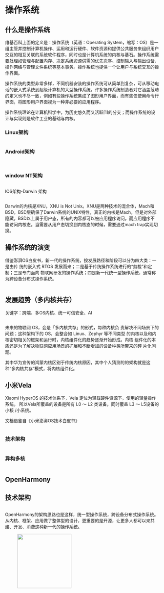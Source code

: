 # 操作系统

## 什么是操作系统

维基百科上面的定义是：操作系统（英语：Operating System，缩写：OS）是一组主管并控制计算机操作、运用和运行硬件、软件资源和提供公共服务来组织用户交互的相互关联的系统软件程序，同时也是计算机系统的内核与基石。操作系统需要处理如管理与配置内存、决定系统资源供需的优先次序、控制输入与输出设备、操作网络与管理文件系统等基本事务。操作系统也提供一个让用户与系统交互的操作界面。

操作系统的类型非常多样，不同机器安装的操作系统可从简单到复杂，可从移动电话的嵌入式系统到超级计算机的大型操作系统。许多操作系统制造者对它涵盖范畴的定义也不尽一致，例如有些操作系统集成了图形用户界面，而有些仅使用命令行界面，将图形用户界面视为一种非必要的应用程序。

操作系统理论在计算机科学中，为历史悠久而又活跃\[1]的分支；而操作系统的设计与实现则是软件工业的基础与内核。

### Linux架构

<figure><img src=".gitbook/assets/image (74).png" alt=""><figcaption></figcaption></figure>

### Android架构

<figure><img src=".gitbook/assets/image (77).png" alt=""><figcaption></figcaption></figure>

<figure><img src=".gitbook/assets/image (78).png" alt=""><figcaption></figcaption></figure>

### window NT架构

<figure><img src=".gitbook/assets/image (75).png" alt=""><figcaption></figcaption></figure>

IOS架构-Darwin 架构

<figure><img src=".gitbook/assets/image (76).png" alt=""><figcaption></figcaption></figure>

Darwin的内核是XNU，XNU is Not Unix。XNU是两种技术的混合体，Mach和BSD。BSD层确保了Darwin系统的UNIX特性，真正的内核是Mach，但是对外部隐藏。BSD以上属于用户态，所有的内容都可以被应用程序访问，而应用程序不能访问内核态。当需要从用户态切换到内核态的时候，需要通过mach trap实现切换。

## 操作系统的演变

借鉴澎湃OS白皮书，新一代的操作系统，按发展路径和阶段可以分为四大类：一是由传 统的嵌入式 RTOS 发展而来；二是基于传统操作系统进行的“剪裁”和定制；三是专门面向 物联网研发的操作系统；四是新一代统一型操作系统，通常称为跨设备分布式操作系统。

<figure><img src=".gitbook/assets/image (68).png" alt=""><figcaption></figcaption></figure>

## 发展趋势（多内核共存）

关键字：跨端、多OS内核、统一可信安全、AI

<figure><img src=".gitbook/assets/image (69).png" alt=""><figcaption></figcaption></figure>

未来的物联网 OS，会是「多内核共存」的形式，每种内核负 责解决不同场景下的问题；这种架构下的 OS，会整合如 Linux、Zephyr 等不同类型 的内核以及和内核密切相关的框架和运行时，内核组件化的趋势逐渐开始形成。内核 组件化的本质还是为了解决物联网应用场景的扩展和不断增加的设备种类所带来的碎 片化问题。

其中华为宣传的鸿蒙内核区别于传统内核原因，其中个人猜测的的架构就是这种“多内核共存”模式，将内核组件化。

## 小米Vela

Xiaomi HyperOS 的技术体系下，Vela 定位为轻载硬件资源下，使用的轻量操作系统。 所以Vela所覆盖的设备是所有 L0 ～ L2 类设备，同时覆盖 L3 ～ L5设备的小核 /小系统。

文档借鉴自《小米澎湃OS技术白皮书》

<figure><img src=".gitbook/assets/image (70).png" alt=""><figcaption></figcaption></figure>

### 技术架构

<figure><img src=".gitbook/assets/image (71).png" alt=""><figcaption></figcaption></figure>

### 异构多核

<figure><img src=".gitbook/assets/image (72).png" alt=""><figcaption></figcaption></figure>

## OpenHarmony

## 技术架构

<figure><img src=".gitbook/assets/image (73).png" alt=""><figcaption></figcaption></figure>

OpenHarmony的架构思路也是这样，统一型操作系统，跨设备分布式操作系统。从内核、框架、应用做了整体型的设计，更重要的是开源，让更多人都可以来共建、开发、消费这种新一代的操作系统。

<figure><img src=".gitbook/assets/1719478519308.png" alt="" width="177"><figcaption></figcaption></figure>
